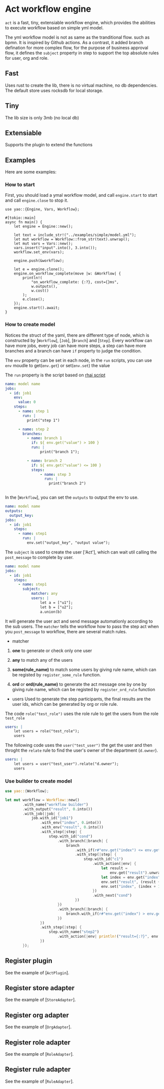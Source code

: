 # Act workflow engine
`act` is a fast, tiny, extensiable workflow engine, which provides the abilities to execute workflow based on simple yml model.

The yml workflow model is not as same as the tranditional flow. such as bpmn.  It is inspired by Github actions. As a contrast, it added branch defination for more complex flow, for the purpose of business approval flow, it defines the `subject` property in step to support the top absolute rules for user, org and role. 

## Fast
Uses rust to create the lib, there is no virtual machine, no db dependencies. The default store uses rocksdb for local storage.

## Tiny
The lib size is only 3mb (no local db)

## Extensiable
Supports the plugin to extend the functions


## Examples

Here are some examples:

### How to start
First, you should load a ymal workflow model, and call `engine.start` to start and call `engine.close` to stop it.

```no_run
use yao::{Engine, Vars, Workflow};

#[tokio::main]
async fn main() {
    let engine = Engine::new();

    let text = include_str!("../examples/simple/model.yml");
    let mut workflow = Workflow::from_str(text).unwrap();
    let mut vars = Vars::new();
    vars.insert("input".into(), 3.into());
    workflow.set_env(vars);

    engine.push(&workflow);

    let e = engine.clone();
    engine.on_workflow_complete(move |w: &Workflow| {
        println!(
            "on_workflow_complete: {:?}, cost={}ms",
            w.outputs(),
            w.cost()
        );
        e.close();
    });
    engine.start().await;
}
```

### How to create model

Notices the struct of the yaml, there are different type of node, which is constructed by [`Workflow`], [`Job`], [`Branch`] and [`Step`]. Every workflow can have more jobs, every job can have more steps, a step can have more branches and a branch can have `if` property to judge the condition.

The `env` property can be set in each node, in the `run` scripts, you can use `env` moudle to get(`env.get`) or set(`env.set`) the value

The `run` property is the script based on [rhai script](https://github.com/rhaiscript/rhai)

```yml
name: model name
jobs:
  - id: job1
    env:
      value: 0
    steps:
      - name: step 1
        run: |
          print("step 1")

      - name: step 2
        branches:
          - name: branch 1
            if: ${ env.get("value") > 100 }
            run: |
                print("branch 1");

          - name: branch 2
            if: ${ env.get("value") <= 100 }
            steps:
                - name: step 3
                  run: |
                    print("branch 2")
            
```

In the [`Workflow`], you can set the `outputs` to output the env to use.
```yml
name: model name
outputs:
  output_key:
jobs:
  - id: job1
    steps:
      - name: step1
        run: |
          env.set("output_key", "output value");
```

The `subject` is used to create the user ['Act'], which can wait util calling the `post_message` to complete by user.
```yml
name: model name
jobs:
  - id: job1
    steps:
      - name: step1
        subject: 
            matcher: any
            users: |
                let a = ["u1"];
                let b = ["u2"];
                a.union(b)
```
It will generate the user act and send message automationly according to the sub users.
The `matcher` tells the workflow how to pass the step act when you `post_message` to workflow, there are several match rules.

* matcher
1. **one** to generate or check only one user

2. **any** to match any of the users

3. **some(rule_name)** to match some users by giving rule name, which can be registed by `register_some_rule` function.

4. **ord** or **ord(rule_name)** to generate the act message one by one by giving rule name, which can be registed by `register_ord_rule` function

* users
Used to generate the step participants, the final results are the user ids, which can be generated by org or role rule.

The code `role("test_role")` uses the role rule to get the users from the role `test_role`
```yml
users: |
    let users = role("test_role");
    users
```
The following code uses the `user("test_user")` the get the user and then throght the `relate` rule to find the user's owner of the department (`d.owner`).
```yml
users: |
    let users = user("test_user").relate("d.owner");
    users
```

### Use builder to create model
```rust
use yao::{Workflow};

let mut workflow = Workflow::new()
        .with_name("workflow builder")
        .with_output("result", 0.into())
        .with_job(|job| {
            job.with_id("job1")
                .with_env("index", 0.into())
                .with_env("result", 0.into())
                .with_step(|step| {
                    step.with_id("cond")
                        .with_branch(|branch| {
                            branch
                                .with_if(r#"env.get("index") <= env.get("count")"#)
                                .with_step(|step| {
                                    step.with_id("c1")
                                        .with_action(|env| {
                                            let result =
                                                env.get("result").unwrap().as_i64().unwrap();
                                            let index = env.get("index").unwrap().as_i64().unwrap();
                                            env.set("result", (result + index).into());
                                            env.set("index", (index + 1).into());
                                        })
                                        .with_next("cond")
                                })
                        })
                        .with_branch(|branch| {
                            branch.with_if(r#"env.get("index") > env.get("count")"#)
                        })
                })
                .with_step(|step| {
                    step.with_name("step2")
                        .with_action(|env| println!("result={:?}", env.get("result").unwrap()))
                })
        });
```

## Register plugin
See the example of [`ActPlugin`].

## Register store adapter
See the example of [`StoreAdapter`].

## Register org adapter
See the example of [`OrgAdapter`].

## Register role adapter
See the example of [`RoleAdapter`].

## Register rule adapter
See the example of [`RuleAdapter`].



